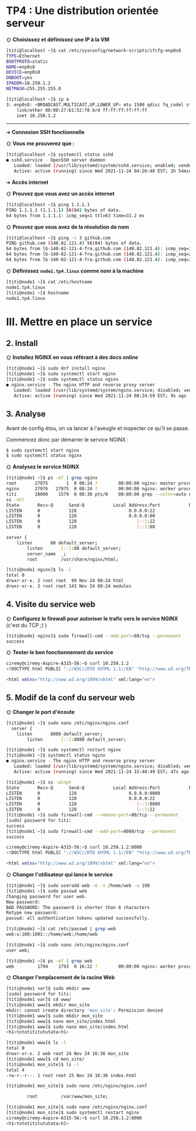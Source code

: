 # TP4 : Une distribution orientée serveur

🌞 **Choisissez et définissez une IP à la VM**

```bash
[titi@localhost ~]$ cat /etc/sysconfig/network-scripts/ifcfg-enp0s8
TYPE=Ethernet
BOOTPROTO=static
NAME=enp0s8
DEVICE=enp0s8
ONBOOT=yes
IPADDR=10.250.1.2
NETMASK=255.255.255.0

[titi@localhost ~]$ ip a
3: enp0s8: <BROADCAST,MULTICAST,UP,LOWER_UP> mtu 1500 qdisc fq_codel state UP group default qlen 1000
    link/ether 08:00:27:b1:52:f8 brd ff:ff:ff:ff:ff:ff
    inet 10.250.1.2
```

---

➜ **Connexion SSH fonctionnelle**

🌞 **Vous me prouverez que :**

```bash
[titi@localhost ~]$ systemctl status sshd
● sshd.service - OpenSSH server daemon
   Loaded: loaded (/usr/lib/systemd/system/sshd.service; enabled; vendor preset: enabled)
   Active: active (running) since Wed 2021-11-24 04:26:40 EST; 2h 54min ago
```

➜ **Accès internet**

🌞 **Prouvez que vous avez un accès internet**

```bash
[titi@localhost ~]$ ping 1.1.1.1
PING 1.1.1.1 (1.1.1.1) 56(84) bytes of data.
64 bytes from 1.1.1.1: icmp_seq=1 ttl=63 time=31.2 ms

```

🌞 **Prouvez que vous avez de la résolution de nom**

```bash
[titi@localhost ~]$ ping -c 3 github.com
PING github.com (140.82.121.4) 56(84) bytes of data.
64 bytes from lb-140-82-121-4-fra.github.com (140.82.121.4): icmp_seq=1 ttl=63 time=33.7 ms
64 bytes from lb-140-82-121-4-fra.github.com (140.82.121.4): icmp_seq=2 ttl=63 time=37.5 ms
64 bytes from lb-140-82-121-4-fra.github.com (140.82.121.4): icmp_seq=3 ttl=63 time=35.6 ms
```

🌞 **Définissez `node1.tp4.linux` comme nom à la machine**

```bash
[titi@node1 ~]$ cat /etc/hostname
node1.tp4.linux
[titi@node1 ~]$ hostname
node1.tp4.linux
```

# III. Mettre en place un service

## 2. Install

🌞 **Installez NGINX en vous référant à des docs online**

```bash
[titi@node1 ~]$ sudo dnf install nginx
[titi@node1 ~]$ sudo systemctl start nginx
[titi@node1 ~]$ sudo systemctl status nginx
● nginx.service - The nginx HTTP and reverse proxy server
   Loaded: loaded (/usr/lib/systemd/system/nginx.service; disabled; vendor pres>
   Active: active (running) since Wed 2021-11-24 08:24:59 EST; 9s ago
```

## 3. Analyse

Avant de config étou, on va lancer à l'aveugle et inspecter ce qu'il se passe.

Commencez donc par démarrer le service NGINX :

```bash
$ sudo systemctl start nginx
$ sudo systemctl status nginx
```

🌞 **Analysez le service NGINX**

```bash
[titi@node1 ~]$ ps -ef | grep nginx
root       27975       1  0 08:24 ?        00:00:00 nginx: master process /usr/sbin/nginx
nginx      27976   27975  0 08:24 ?        00:00:00 nginx: worker process
titi       28000    1579  0 08:38 pts/0    00:00:00 grep --color=auto nginx
ss -ntl
State       Recv-Q      Send-Q           Local Address:Port           Peer Address:Port     Process
LISTEN      0           128                    0.0.0.0:22                  0.0.0.0:*
LISTEN      0           128                    0.0.0.0:80                  0.0.0.0:*
LISTEN      0           128                       [::]:22                     [::]:*
LISTEN      0           128                       [::]:80                     [::]:*

server {
	listen       80 default_server;
        listen       [::]:80 default_server;
        server_name  _;
        root         /usr/share/nginx/html;

[titi@node1 nginx]$ ls -l
total 0
drwxr-xr-x. 2 root root  99 Nov 24 08:24 html
drwxr-xr-x. 2 root root 143 Nov 24 08:24 modules

```

## 4. Visite du service web

🌞 **Configurez le firewall pour autoriser le trafic vers le service NGINX** (c'est du TCP ;) )

```bash
[titi@node1 nginx]$ sudo firewall-cmd --add-port=80/tcp --permanent
success
```

🌞 **Tester le bon fonctionnement du service**

```bash
ciremy@ciremy-Aspire-A315-56:~$ curl 10.250.1.2
<!DOCTYPE html PUBLIC "-//W3C//DTD XHTML 1.1//EN" "http://www.w3.org/TR/xhtml11/DTD/xhtml11.dtd">

<html xmlns="http://www.w3.org/1999/xhtml" xml:lang="en">
```

## 5. Modif de la conf du serveur web

🌞 **Changer le port d'écoute**

```bash
[titi@node1 ~]$ sudo nano /etc/nginx/nginx.conf
  server {
	listen       8080 default_server;
        listen       [::]:8080 default_server;

[titi@node1 ~]$ sudo systemctl restart nginx
[titi@node1 ~]$ systemctl status nginx
● nginx.service - The nginx HTTP and reverse proxy server
   Loaded: loaded (/usr/lib/systemd/system/nginx.service; disabled; vendor preset: disabled)
   Active: active (running) since Wed 2021-11-24 15:48:49 EST; 47s ago

[titi@node1 ~]$ ss -alnpt
State       Recv-Q      Send-Q           Local Address:Port           Peer Address:Port     Process
LISTEN      0           128                    0.0.0.0:8080                0.0.0.0:*
LISTEN      0           128                    0.0.0.0:22                  0.0.0.0:*
LISTEN      0           128                       [::]:8080                   [::]:*
LISTEN      0           128                       [::]:22                     [::]:*
[titi@node1 ~]$ sudo firewall-cmd --remove-port=80/tcp --permanent
[sudo] password for titi:
success
[titi@node1 ~]$ sudo firewall-cmd --add-port=8080/tcp --permanent
success

ciremy@ciremy-Aspire-A315-56:~$ curl 10.250.1.2:8080
<!DOCTYPE html PUBLIC "-//W3C//DTD XHTML 1.1//EN" "http://www.w3.org/TR/xhtml11/DTD/xhtml11.dtd">

<html xmlns="http://www.w3.org/1999/xhtml" xml:lang="en">

```

🌞 **Changer l'utilisateur qui lance le service**

```bash
[titi@node1 ~]$ sudo useradd web -m -s /home/web -u 100
[titi@node1 ~]$ sudo passwd web
Changing password for user web.
New password:
BAD PASSWORD: The password is shorter than 8 characters
Retype new password:
passwd: all authentication tokens updated successfully.

[titi@node1 ~]$ cat /etc/passwd | grep web
web:x:100:1001::/home/web:/home/web

[titi@node1 ~]$ sudo nano /etc/nginx/nginx.conf
user web;

[titi@node1 ~]$ ps -ef | grep web
web         1794    1793  0 16:22 ?        00:00:00 nginx: worker process
```

🌞 **Changer l'emplacement de la racine Web**

```bash
[titi@node1 var]$ sudo mkdir www
[sudo] password for titi:
[titi@node1 var]$ cd www/
[titi@node1 www]$ mkdir mon_site
mkdir: cannot create directory 'mon_site': Permission denied
[titi@node1 www]$ sudo mkdir mon_site
[titi@node1 www]$ nano mon_site/index.html
[titi@node1 www]$ sudo nano mon_site/index.html
<h1>tototititututata<h1>

[titi@node1 www]$ ls -l
total 0
drwxr-xr-x. 2 web root 24 Nov 24 16:36 mon_site
[titi@node1 www]$ cd mon_site/
[titi@node1 mon_site]$ ls -l
total 4
-rw-r--r--. 1 root root 25 Nov 24 16:36 index.html

[titi@node1 mon_site]$ sudo nano /etc/nginx/nginx.conf

        root         /var/www/mon_site;

[titi@node1 mon_site]$ sudo nano /etc/nginx/nginx.conf
[titi@node1 mon_site]$ sudo systemctl restart nginx
ciremy@ciremy-Aspire-A315-56:~$ curl 10.250.1.2:8080
<h1>tototititututata<h1>
```
